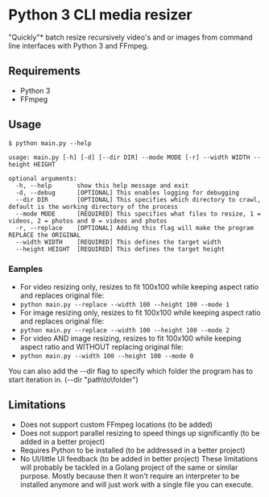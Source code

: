 # Python 3 CLI media resizer
"Quickly"* batch resize recursively video's and or images from command line interfaces with Python 3 and FFmpeg.

## Requirements
* Python 3
* FFmpeg

## Usage
```
$ python main.py --help

usage: main.py [-h] [-d] [--dir DIR] --mode MODE [-r] --width WIDTH --height HEIGHT

optional arguments:
  -h, --help       show this help message and exit
  -d, --debug      [OPTIONAL] This enables logging for debugging
  --dir DIR        [OPTIONAL] This specifies which directory to crawl, default is the working directory of the process
  --mode MODE      [REQUIRED] This specifies what files to resize, 1 = videos, 2 = photos and 0 = videos and photos
  -r, --replace    [OPTIONAL] Adding this flag will make the program REPLACE the ORIGINAL
  --width WIDTH    [REQUIRED] This defines the target width
  --height HEIGHT  [REQUIRED] This defines the target height
```

### Eamples
* For video resizing only, resizes to fit 100x100 while keeping aspect ratio and replaces original file:
* ```python main.py --replace --width 100 --height 100 --mode 1```
* For image resizing only, resizes to fit 100x100 while keeping aspect ratio and replaces original file:
* ```python main.py --replace --width 100 --height 100 --mode 2```
* For video AND image resizing, resizes to fit 100x100 while keeping aspect ratio and WITHOUT replacing original file:
* ```python main.py --width 100 --height 100 --mode 0```

You can also add the --dir flag to specify which folder the program has to start iteration in. (--dir "path\to\folder")

## Limitations
* Does not support custom FFmpeg locations (to be added)
* Does not support parallel resizing to speed things up significantly (to be added in a better project)
* Requires Python to be installed (to be addressed in a better project)
* No UI/little UI feedback (to be added in better project)
These limitations will probably be tackled in a Golang project of the same or similar purpose.
Mostly because then it won't require an interpreter to be installed anymore and will just work with a single file you can execute.
